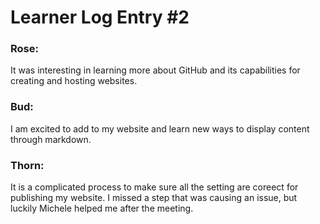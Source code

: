 # Learner Log Entry #2

### Rose:
It was interesting in learning more about GitHub and its capabilities for creating and hosting websites.

### Bud:
I am excited to add to my website and learn new ways to display content through markdown.

### Thorn:
It is a complicated process to make sure all the setting are coreect for publishing my website. I missed a step that was causing an issue, but luckily Michele helped me after the meeting.
